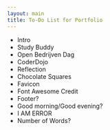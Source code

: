 ```yaml
---
layout: main
title: To-Do List for Portfolio
---
```

* Intro
* Study Buddy
* Open Bedrijven Dag
* CoderDojo
* Reflection
* Chocolate Squares
* Favicon
* Font Awesome Credit
* Footer?
* Good morning/Good evening?
* I AM ERROR
* Number of Words?